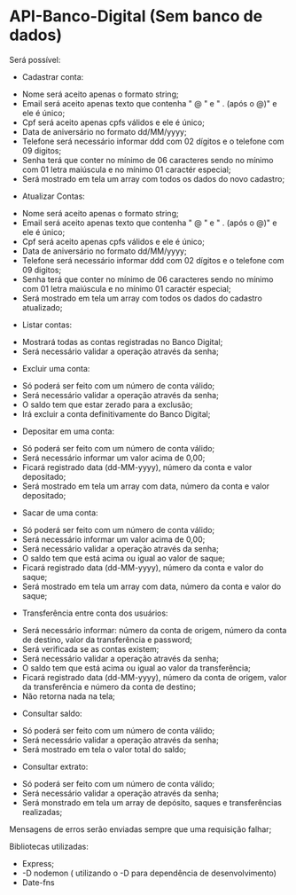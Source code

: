 # API-Banco-Digital (Sem banco de dados)

Será possível: 

* Cadastrar conta:
 - Nome será aceito apenas o formato string;
 - Email será aceito apenas texto que contenha " @ " e " . (após o @)" e ele é único;
 - Cpf será aceito apenas cpfs válidos e ele é único;
 - Data de aniversário no formato dd/MM/yyyy;
 - Telefone será necessário informar ddd com 02 dígitos e o telefone com 09  digitos;
 - Senha terá que conter no mínimo de 06 caracteres sendo no mínimo com 01 letra maiúscula e no mínimo 01 caractér especial;
 - Será mostrado em tela um array com todos os dados do novo cadastro;

* Atualizar Contas:
 - Nome será aceito apenas o formato string;
 - Email será aceito apenas texto que contenha " @ " e " . (após o @)" e ele é único;
 - Cpf será aceito apenas cpfs válidos e ele é único;
 - Data de aniversário no formato dd/MM/yyyy;
 - Telefone será necessário informar ddd com 02 dígitos e o telefone com 09  digitos;
 - Senha terá que conter no mínimo de 06 caracteres sendo no mínimo com 01 letra maiúscula e no mínimo 01 caractér especial;
 - Será mostrado em tela um array com todos os dados do cadastro atualizado;
 
* Listar contas:
 - Mostrará todas as contas registradas no Banco Digital;
 - Será necessário validar a operação através da senha;

* Excluir uma conta:
 - Só poderá ser feito com um número de conta válido;
 - Será necessário validar a operação através da senha;
 - O saldo tem que estar zerado para a exclusão;
 - Irá excluir a conta definitivamente do Banco Digital; 
    
* Depositar em uma conta:
 - Só poderá ser feito com um número de conta válido;
 - Será necessário informar um valor acima de 0,00;
 - Ficará registrado data (dd-MM-yyyy), número da conta e valor depositado;
 - Será mostrado em tela um array com data, número da conta e valor depositado;
    
* Sacar de uma conta:
 - Só poderá ser feito com um número de conta válido;
 - Será necessário informar um valor acima de 0,00;
 - Será necessário validar a operação através da senha;
 - O saldo tem que está acima ou igual ao valor de saque;
 - Ficará registrado data (dd-MM-yyyy), número da conta e valor do saque;
 - Será mostrado em tela um array com data, número da conta e valor do saque;
 
* Transferência entre conta dos usuários:
 - Será necessário informar: número da conta de origem, número da conta de destino, valor da transferência e password;
 - Será verificada se as contas existem;
 - Será necessário validar a operação através da senha;
 - O saldo tem que está acima ou igual ao valor da transferência;
 - Ficará registrado data (dd-MM-yyyy), número da conta de origem, valor da transferência e número da conta de destino;
 - Não retorna nada na tela;
 
*  Consultar saldo:
 - Só poderá ser feito com um número de conta válido;
 - Será necessário validar a operação através da senha;
 - Será mostrado em tela o valor total do saldo;

* Consultar extrato:
 - Só poderá ser feito com um número de conta válido;
 - Será necessário validar a operação através da senha;
 - Será monstrado em tela um array de depósito, saques e transferências realizadas;
  

Mensagens de erros serão enviadas sempre que uma requisição falhar;

Bibliotecas utilizadas: 
* Express; 
* -D nodemon ( utilizando o -D para dependência de desenvolvimento)
* Date-fns